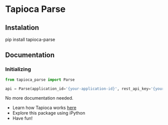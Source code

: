 # Tapioca Parse

## Instalation

pip install tapioca-parse

## Documentation

### Initializing

``` python
from tapioca_parse import Parse

api = Parse(application_id='{your-application-id}', rest_api_key='{your-rest-api-key}')
```

No more documentation needed.

- Learn how Tapioca works [here](http://tapioca-wrapper.readthedocs.org/en/latest/quickstart/)
- Explore this package using iPython
- Have fun!
